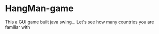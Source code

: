 # HangMan-game
This a GUI game built java swing... Let's see how many countries you are familiar with
